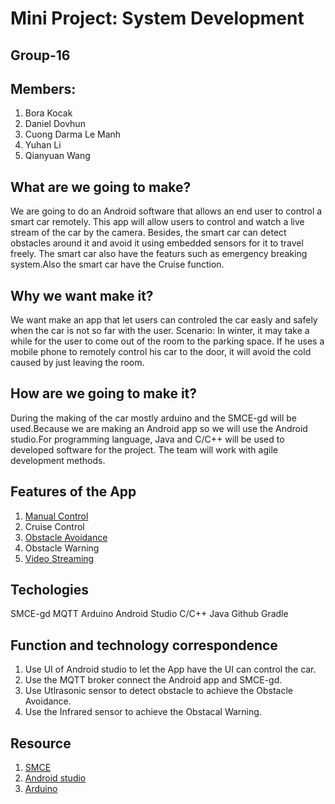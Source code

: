 # Mini Project: System Development

## Group-16
## Members:

1. Bora Kocak
2. Daniel Dovhun
3. Cuong Darma Le Manh
4. Yuhan Li
5. Qianyuan Wang



## What are we going to make?
We are going to do an Android software that allows an end user to control a smart car remotely. This app will allow users to control and watch a live stream of the car by the camera. Besides, the smart car can detect obstacles around it and avoid it using embedded sensors for it to travel freely. The smart car also have the featurs such as emergency breaking system.Also the smart car have the Cruise function.



## Why we want make it? 
We want make an app that let users can controled the car easly and safely when the car is not so far with the user.
    Scenario:
    In winter, it may take a while for the user to come out of the room to the parking space. If he uses a mobile phone to remotely control his car to the door, it will avoid the cold caused by just leaving the room.

 ## How are we going to make it?
During the making of the car mostly arduino and the SMCE-gd will be used.Because we are making an Android app so we will use the Android studio.For programming language, Java and C/C++ will be used to developed software for the project.
The team will work with agile development methods.

## Features of the App

1. [Manual Control](https://github.com/DIT113-V22/group-16/wiki/Milestone-2#milestone-2-manual-control)
2. Cruise Control
3. [Obstacle Avoidance](https://github.com/DIT113-V22/group-16/wiki/Milestone-1#milestone-1-obstacle-avoidance)
4. Obstacle Warning
5. [Video Streaming](https://github.com/DIT113-V22/group-16/wiki/Milestone-3#milestone-3-video-streaming)

## Techologies
SMCE-gd
MQTT
Arduino
Android Studio
C/C++
Java
Github
Gradle
## Function and technology correspondence
1. Use UI of Android studio to let the App have the UI can control the car.
2. Use the MQTT broker connect the Android app and SMCE-gd.
3. Use Utlrasonic sensor to detect obstacle to achieve the Obstacle Avoidance.
4. Use the Infrared sensor to achieve the Obstacal Warning.
## Resource
1. [SMCE](https://github.com/ItJustWorksTM/smce-gd/releases)
2. [Android studio](https://developer.android.com/studio)
3. [Arduino](https://www.arduino.cc/en/software)
 
